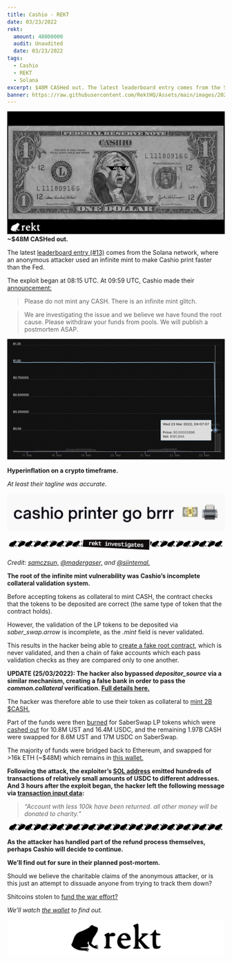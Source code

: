 ```yaml
---
title: Cashio - REKT
date: 03/23/2022
rekt:
  amount: 48000000
  audit: Unaudited 
  date: 03/23/2022
tags:
  - Cashio
  - REKT
  - Solana
excerpt: $48M CASHed out. The latest leaderboard entry comes from the Solana network, where an anonymous attacker used an infinite mint to make Cashio print faster than the Fed.
banner: https://raw.githubusercontent.com/RektHQ/Assets/main/images/2022/03/cashio-header.png
---
```

![](https://raw.githubusercontent.com/RektHQ/Assets/main/images/2022/03/cashio-header.png)
**~$48M CASHed out.**

The latest [leaderboard entry (#13)](https://rekt.news/leaderboard/) comes from the Solana network, where an anonymous attacker used an infinite mint to make Cashio print faster than the Fed.

The exploit began at 08:15 UTC. At 09:59 UTC, Cashio made their [announcement:](https://twitter.com/CashioApp/status/1506571243067224064)

>Please do not mint any CASH. There is an infinite mint glitch.

>We are investigating the issue and we believe we have found the root cause. Please withdraw your funds from pools. We will publish a postmortem ASAP.

![](https://raw.githubusercontent.com/RektHQ/Assets/main/images/2022/03/cashio-cg.png)

**Hyperinflation on a crypto timeframe.**

_At least their tagline was accurate._

![](https://raw.githubusercontent.com/RektHQ/Assets/main/images/2022/03/cashio-brr.png)

![](https://raw.githubusercontent.com/RektHQ/Assets/main/images/2021/09/rekt-investigates-linebreak.png)

_Credit: [samczsun,](https://twitter.com/samczsun/status/1506578902331768832) [@madergaser,](https://twitter.com/madergaser) and [@siintemal.](https://twitter.com/siintemal)_

**The root of the infinite mint vulnerability was Cashio’s incomplete collateral validation system.**

Before accepting tokens as collateral to mint CASH, the contract checks that the tokens to be deposited are correct (the same type of token that the contract holds).

However, the validation of the LP tokens to be deposited via _saber_swap.arrow_ is incomplete, as the _.mint_ field is never validated.

This results in the hacker being able to [create a fake root contract](https://solscan.io/tx/3t1zqtKk4CgCk5ZDZMGSwdfvvWPekyQ5r8Prhk9MiR5Sw8vujCnFBncAuFCttw3oXzacMRH9ud3VY5virUY2Z39y), which is never validated, and then a chain of fake accounts which each pass validation checks as they are compared only to one another.

**UPDATE (25/03/2022): The hacker also bypassed _depositor_source_ via a similar mechanism, creating a false bank in order to pass the _common.collateral_ verification. [Full details here.](https://twitter.com/samczsun/status/1507056110934511619?s=28)**

The hacker was therefore able to use their token as collateral to [mint 2B $CASH.](https://solscan.io/tx/2X1TKidhbocN5HRLVWRUk8W1YSQH9b6VH7biAm1ad5jwTZNrPSxajz2cyorrvqtUbWUAmCb52Yqk8VxYF2P6H5tP)

Part of the funds were then [burned](https://solscan.io/tx/4g5okypEDK9xdDwcootYz86uzTXm41VX7WosiJETGisiG2XpvNgT59djDiD2vwstQtCFF9bqSnViYJGF9Z9QrUvV) for SaberSwap LP tokens which were [cashed out](https://solscan.io/tx/pjUgAeUfWaSSJuw2Cq1cQ9gHNWs8jkxJMtHqVAMuwhg3Uk9LN9Y2obfwt6Qm8bztg56xidWBMytzmqyWzvbsrwH) for 10.8M UST and 16.4M USDC, and the remaining 1.97B CASH were swapped for 8.6M UST and 17M USDC on SaberSwap.

The majority of funds were bridged back to Ethereum, and swapped for >16k ETH (~$48M) which remains in [this wallet.](https://etherscan.io/address/0x86766247ba3405c5f15f06b895294200809e9cfb)

**Following the attack, the exploiter’s [SOL address](https://solscan.io/account/6D7fgzpPZXtDB6Zqg3xRwfbohzerbytB2U5pFchnVuzw) emitted hundreds of transactions of relatively small amounts of USDC to different addresses. And 3 hours after the exploit began, the hacker left the following message via [transaction input data](https://etherscan.io/tx/0xa8394d2e55042f84d096c72dd1075fa2648faf88e248c7992273b4d50a6a647b):**

> _“Account with less 100k have been returned. all other money will be donated to charity.”_

![](https://raw.githubusercontent.com/RektHQ/Assets/main/images/2021/03/rekt-linebreak.png) 

**As the attacker has handled part of the refund process themselves, perhaps Cashio will decide to continue.** 

**We’ll find out for sure in their planned post-mortem.**

Should we believe the charitable claims of the anonymous attacker, or is this just an attempt to dissuade anyone from trying to track them down?

Shitcoins stolen to [fund the war effort?](https://rekt.news/airdrop-siren/)

_We’ll watch [the wallet](https://etherscan.io/address/0x86766247ba3405c5f15f06b895294200809e9cfb) to find out._

![](https://raw.githubusercontent.com/RektHQ/Assets/main/images/2021/08/rekt-outline-conc.png)
